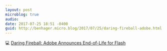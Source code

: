 ```yaml
---
layout: post
microblog: true
audio: 
date: 2017-07-25 18:51 -0400
guid: http://benhager.micro.blog/2017/07/25/daring-fireball-adobe.html
---
```

💻 [Daring Fireball: Adobe Announces End-of-Life for Flash](https://daringfireball.net/linked/2017/07/25/flash-end-of-life)
